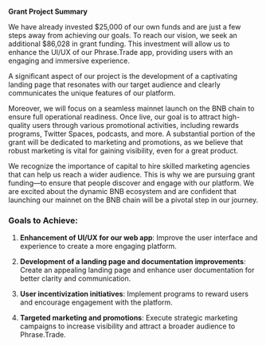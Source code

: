 **Grant Project Summary**

We have already invested $25,000 of our own funds and are just a few steps away from achieving our goals. To reach our vision, we seek an additional $86,028 in grant funding. This investment will allow us to enhance the UI/UX of our Phrase.Trade app, providing users with an engaging and immersive experience. 

A significant aspect of our project is the development of a captivating landing page that resonates with our target audience and clearly communicates the unique features of our platform. 

Moreover, we will focus on a seamless mainnet launch on the BNB chain to ensure full operational readiness. Once live, our goal is to attract high-quality users through various promotional activities, including rewards programs, Twitter Spaces, podcasts, and more. A substantial portion of the grant will be dedicated to marketing and promotions, as we believe that robust marketing is vital for gaining visibility, even for a great product.

We recognize the importance of capital to hire skilled marketing agencies that can help us reach a wider audience. This is why we are pursuing grant funding—to ensure that people discover and engage with our platform. We are excited about the dynamic BNB ecosystem and are confident that launching our mainnet on the BNB chain will be a pivotal step in our journey.

### Goals to Achieve:

1. **Enhancement of UI/UX for our web app**: Improve the user interface and experience to create a more engaging platform.

2. **Development of a landing page and documentation improvements**: Create an appealing landing page and enhance user documentation for better clarity and communication.

3. **User incentivization initiatives**: Implement programs to reward users and encourage engagement with the platform.

4. **Targeted marketing and promotions**: Execute strategic marketing campaigns to increase visibility and attract a broader audience to Phrase.Trade.
